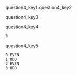 question4_key1
question4_key2




question4_key3


question4_key4


```
3
```
question4_key5


```
0 EVEN
1 ODD
2 EVEN
3 ODD
```
